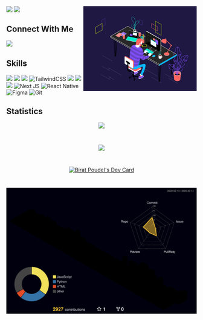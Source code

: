 <!-- If you're copying this please give a little credit -->

<img align="right" alt="GIF" src="file/web.gif" width=300 />

<img src="https://img.shields.io/badge/-Birat%20Dev%20Poudel.-blue?style=for-the-badge" width=400>

<img src="https://img.shields.io/badge/-Passionate%20Frontend%20Web%20Developer.-black?style=for-the-badge" width=400>

<h2>Connect With Me</h2>

<a href="https://www.github.com/biratdevpoudel" target="_blank" rel="noreferrer">
<img src="https://img.shields.io/github/followers/biratdevpoudel?logo=github&style=for-the-badge&color=0891b2&labelColor=1c1917" />
</a>

## Skills

![](https://img.shields.io/badge/Python-3776AB?style=for-the-badge&logo=python&logoColor=white)
![](https://img.shields.io/badge/HTML5-E34F26?style=for-the-badge&logo=html5&logoColor=white)
![](https://img.shields.io/badge/CSS3-1572B6?style=for-the-badge&logo=css3&logoColor=white)
![TailwindCSS](https://img.shields.io/badge/tailwindcss-%2338B2AC.svg?style=for-the-badge&logo=tailwind-css&logoColor=white)
![](https://img.shields.io/badge/JavaScript-F7DF1E?style=for-the-badge&logo=javascript&logoColor=black)
![](https://img.shields.io/badge/TypeScript-0176C8?style=for-the-badge&logo=typescript&logoColor=white)
![](https://img.shields.io/badge/React-20232A?style=for-the-badge&logo=react&logoColor=61DAFB)
![Next JS](https://img.shields.io/badge/Next-black?style=for-the-badge&logo=next.js&logoColor=white)
![React Native](https://img.shields.io/badge/ReactNative-20232A?style=for-the-badge&logo=reactnative&logoColor=61DAFB)
![Figma](https://img.shields.io/badge/Figma-2B2D30?style=for-the-badge&logo=figma&logoColor=FD715E)
![Git](https://img.shields.io/badge/Git-F05032?style=for-the-badge&logo=git&logoColor=white)

## Statistics

<div align='center'>
  <img src="https://github-readme-stats.vercel.app/api?username=biratdevpoudel&theme=midnight-purple&count_private=true&show_icons=true" height=200>
</div>

#

<div align="center">
     <img src="https://github-readme-streak-stats.herokuapp.com/?user=biratdevpoudel&theme=black-ice&hide_border=true&stroke=0000&background=060A0CD0"/>
</div>

# 

<div align="center">
  <a href="https://app.daily.dev/biratdevpoudel">
  <img src="https://api.daily.dev/devcards/f2fc2941a8fb48c2ac81c9e2f1674298.png?r=dan" width="400" alt="Birat Poudel's Dev Card"/>
  </a>
</div>


#

![github_graph](/profile-3d-contrib/profile-night-rainbow.svg)
